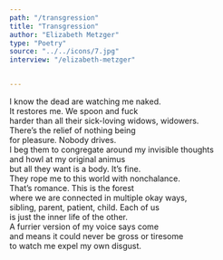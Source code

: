 ```yaml
---
path: "/transgression"
title: "Transgression"
author: "Elizabeth Metzger"
type: "Poetry"
source: "../../icons/7.jpg"
interview: "/elizabeth-metzger" 


---
```


I know the dead are watching me naked.<br />
It restores me. We spoon and fuck<br />
harder than all their sick-loving widows, widowers.<br />
There’s the relief of nothing being<br />
for pleasure. Nobody drives.<br />
I beg them to congregate around my invisible thoughts<br />
and howl at my original animus<br />
but all they want is a body. It’s fine.<br />
They rope me to this world with nonchalance.<br />
That’s romance. This is the forest<br />
where we are connected in multiple okay ways,<br />
sibling, parent, patient, child. Each of us<br />
is just the inner life of the other.<br />
A furrier version of my voice says come<br />
and means it could never be gross or tiresome<br />
to watch me expel my own disgust.
